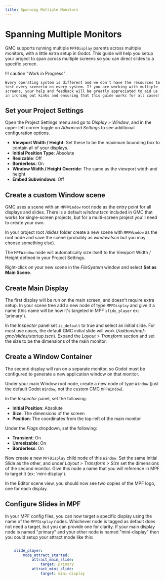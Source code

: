 ```yaml
---
title: Spanning Multiple Monitors
---
```


# Spanning Multiple Monitors

GMC supports running multiple `MPFDisplay` parents across multiple monitors, with a little extra setup in Godot. This guide will help you setup your project to span across multiple screens so you can direct slides to a specific screen.

!!! caution "Work in Progress"

    Every operating system is different and we don't have the resources to test every scenerio on every system. If you are working with multiple screens, your help and feedback will be greatly appreciated to aid us in ironing out kinks and ensuring that this guide works for all cases!

## Set your Project Settings

Open the Project Settings menu and go to *Display > Window*, and in the upper left corner toggle on *Advanced Settings* to see additional configuration options.

  * **Viewport Width / Height**: Set these to be the maximum bounding box to contain all of your displays.
  * **Initial Position Type**: Absolute
  * **Resizable**: Off
  * **Borderless**: On
  * **Window Width / Height Override**: The same as the viewport width and height
  * **Embed Subwindows**: Off

## Create a custom Window scene

GMC uses a scene with an `MPFWindow` root node as the entry point for all displays and slides. There is a default *window.tscn* included in GMC that works for single-screen projects, but for a multi-screen project you'll need to create your own.

In your project root */slides* folder create a new scene with `MPFWindow` as the root node and save the scene (probably as *window.tscn* but you may choose something else).

The `MPFWindow` node will automatically size itself to the Viewport Width / Height defined in your Project Settings.

Right-click on your new scene in the *FileSystem* window and select **Set as Main Scene**.

## Create Main Display

The first display will be run on the main screen, and doesn't require extra setup. In your scene tree add a new node of type `MPFDisplay` and give it a name (this name will be how it's targeted in MPF `slide_player` ex: 'primary').

In the *Inspector* panel set `is_default` to true and select an initial slide. For most use cases, the default GMC initial slide will work (*/addons/mpf-gmc/slides/startup.tscn*). Expand the *Layout > Transform* section and set the size to be the dimensions of the main monitor.

## Create a Window Container

The second display will run on a separate monitor, so Godot must be configured to generate a new application window on that monitor.

Under your main Window root node, create a new node of type `Window` (just the default Godot `Window`, not the custom GMC `MPFWindow`).

In the *Inspector* panel, set the following:

  *  **Initial Position**: Absolute
  *  **Size**: The dimensions of the screen
  *  **Position**: The coordinates from the top-left of the main monitor

Under the *Flags* dropdown, set the following:

  * **Transient**: On
  * **Unresizable**: On
  * **Borderless**: On

Now create a new `MPFDisplay` child node of this `Window`. Set the same Initial Slide as the other, and under *Layout > Transform > Size* set the dimensions of the second monitor. Give this node a name that you will reference in MPF to target it (ex: 'mini-display').

In the Editor scene view, you should now see two copies of the MPF logo, one for each display.

## Configure Slides in MPF

In your MPF config files, you can now target a specific display using the name of the `MPFDisplay` nodes. Whichever node is tagged as default does not need a target, but you can provide one for clarity. If your main display node is named "primary" and your other node is named "mini-display" then you could setup your attract mode like this:

``` yaml

    slide_player:
        mode_attract_started:
            attract_main_slide:
                target: primary
            attract_mini_slide:
                target: mini-display
```
